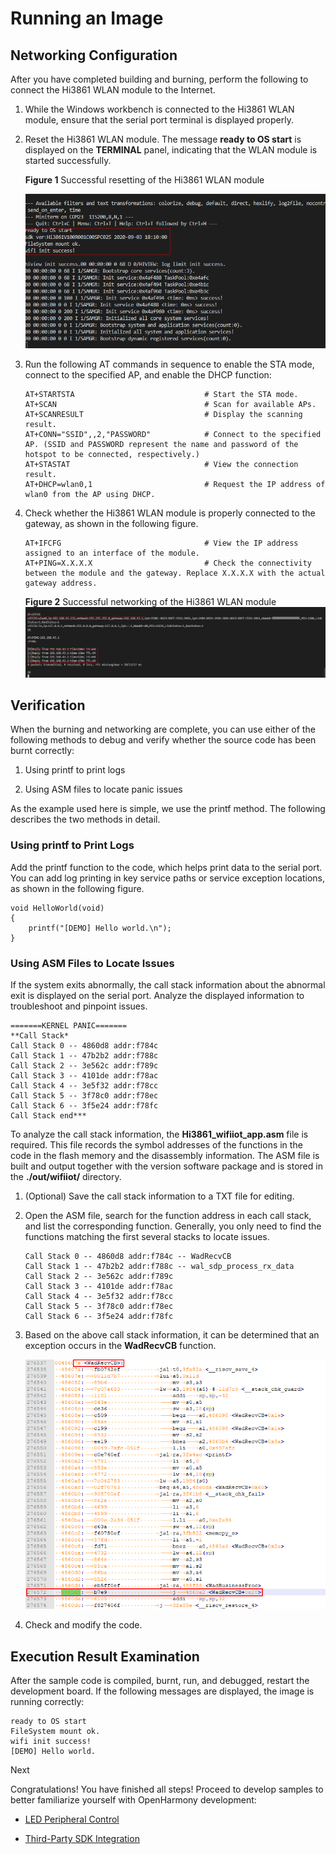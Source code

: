 # Running an Image


## Networking Configuration

After you have completed building and burning, perform the following to connect the Hi3861 WLAN module to the Internet.

1. While the Windows workbench is connected to the Hi3861 WLAN module, ensure that the serial port terminal is displayed properly.

2. Reset the Hi3861 WLAN module. The message **ready to OS start** is displayed on the **TERMINAL** panel, indicating that the WLAN module is started successfully.
   
   **Figure 1** Successful resetting of the Hi3861 WLAN module 
  
   ![quickstart-pkg-3861-running-restart](figures/quickstart-pkg-3861-running-restart.png)

3. Run the following AT commands in sequence to enable the STA mode, connect to the specified AP, and enable the DHCP function:
   
   ```
   AT+STARTSTA                             # Start the STA mode.
   AT+SCAN                                 # Scan for available APs.
   AT+SCANRESULT                           # Display the scanning result.
   AT+CONN="SSID",,2,"PASSWORD"            # Connect to the specified AP. (SSID and PASSWORD represent the name and password of the hotspot to be connected, respectively.)
   AT+STASTAT                              # View the connection result.
   AT+DHCP=wlan0,1                         # Request the IP address of wlan0 from the AP using DHCP.
   ```

4. Check whether the Hi3861 WLAN module is properly connected to the gateway, as shown in the following figure.
   
   ```
   AT+IFCFG                                # View the IP address assigned to an interface of the module.
   AT+PING=X.X.X.X                         # Check the connectivity between the module and the gateway. Replace X.X.X.X with the actual gateway address.
   ```

   **Figure 2** Successful networking of the Hi3861 WLAN module 
   ![quickstart-pkg-3861-running-success](figures/quickstart-pkg-3861-running-success.png)


## Verification

When the burning and networking are complete, you can use either of the following methods to debug and verify whether the source code has been burnt correctly:

1. Using printf to print logs

2. Using ASM files to locate panic issues

As the example used here is simple, we use the printf method. The following describes the two methods in detail.


### Using printf to Print Logs

Add the printf function to the code, which helps print data to the serial port. You can add log printing in key service paths or service exception locations, as shown in the following figure.


```
void HelloWorld(void)
{
    printf("[DEMO] Hello world.\n");
}
```


### Using ASM Files to Locate Issues

If the system exits abnormally, the call stack information about the abnormal exit is displayed on the serial port. Analyze the displayed information to troubleshoot and pinpoint issues.

```
=======KERNEL PANIC=======
**Call Stack*
Call Stack 0 -- 4860d8 addr:f784c
Call Stack 1 -- 47b2b2 addr:f788c
Call Stack 2 -- 3e562c addr:f789c
Call Stack 3 -- 4101de addr:f78ac
Call Stack 4 -- 3e5f32 addr:f78cc
Call Stack 5 -- 3f78c0 addr:f78ec
Call Stack 6 -- 3f5e24 addr:f78fc
Call Stack end***
```

To analyze the call stack information, the **Hi3861_wifiiot_app.asm** file is required. This file records the symbol addresses of the functions in the code in the flash memory and the disassembly information. The ASM file is built and output together with the version software package and is stored in the **./out/wifiiot/** directory.

1. (Optional) Save the call stack information to a TXT file for editing.

2. Open the ASM file, search for the function address in each call stack, and list the corresponding function. Generally, you only need to find the functions matching the first several stacks to locate issues.
   
   ```
   Call Stack 0 -- 4860d8 addr:f784c -- WadRecvCB
   Call Stack 1 -- 47b2b2 addr:f788c -- wal_sdp_process_rx_data
   Call Stack 2 -- 3e562c addr:f789c
   Call Stack 3 -- 4101de addr:f78ac
   Call Stack 4 -- 3e5f32 addr:f78cc
   Call Stack 5 -- 3f78c0 addr:f78ec
   Call Stack 6 -- 3f5e24 addr:f78fc
   ```

3. Based on the above call stack information, it can be determined that an exception occurs in the **WadRecvCB** function.
  
   ![hi3861-test](figures/hi3861-test.png)

4. Check and modify the code.


## Execution Result Examination

After the sample code is compiled, burnt, run, and debugged, restart the development board. If the following messages are displayed, the image is running correctly:


```
ready to OS start
FileSystem mount ok.
wifi init success!
[DEMO] Hello world.
```

Next

Congratulations! You have finished all steps! Proceed to develop samples to better familiarize yourself with OpenHarmony development:

- [LED Peripheral Control](../guide/device-wlan-led-control.md)

- [Third-Party SDK Integration](../guide/device-wlan-sdk.md)
